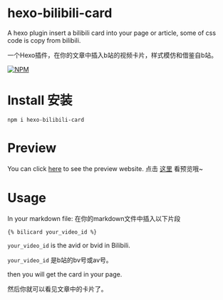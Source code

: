 # hexo-bilibili-card
A hexo plugin insert a bilibili card into your page or article, some of css code is copy from bilibili.

一个Hexo插件，在你的文章中插入b站的视频卡片，样式模仿和借鉴自b站。

[![NPM](https://nodei.co/npm/hexo-bilibili-card.png)](https://nodei.co/npm/hexo-bilibili-card/)


# Install 安装
```npm i hexo-bilibili-card```

# Preview
You can click [here](https://xiandai.ren/2021/02/05/some-tests/) to see the preview website.
点击 [这里](https://xiandai.ren/2021/02/05/some-tests/) 看预览哦~

# Usage
In your markdown file:
在你的markdown文件中插入以下片段

```
{% bilicard your_video_id %}
```
`your_video_id` is the avid or bvid in Bilibili.

`your_video_id` 是b站的bv号或av号。

then you will get the card in your page.

然后你就可以看见文章中的卡片了。


